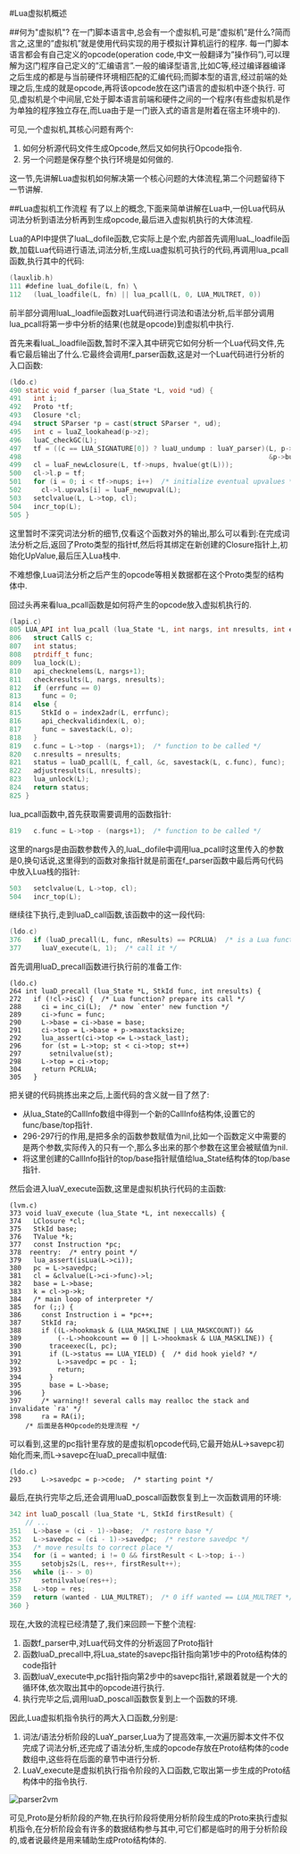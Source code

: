 #Lua虚拟机概述

##何为"虚拟机"?
在一门脚本语言中,总会有一个虚拟机,可是”虚拟机”是什么?简而言之,这里的”虚拟机”就是使用代码实现的用于模拟计算机运行的程序.
每一门脚本语言都会有自己定义的opcode(operation code,中文一般翻译为”操作码”),可以理解为这门程序自己定义的”汇编语言”.一般的编译型语言,比如C等,经过编译器编译之后生成的都是与当前硬件环境相匹配的汇编代码;而脚本型的语言,经过前端的处理之后,生成的就是opcode,再将该opcode放在这门语言的虚拟机中逐个执行.
可见,虚拟机是个中间层,它处于脚本语言前端和硬件之间的一个程序(有些虚拟机是作为单独的程序独立存在,而Lua由于是一门嵌入式的语言是附着在宿主环境中的).

可见,一个虚拟机,其核心问题有两个:

1.	如何分析源代码文件生成Opcode,然后又如何执行Opcode指令.
2.	另一个问题是保存整个执行环境是如何做的.

这一节,先讲解Lua虚拟机如何解决第一个核心问题的大体流程,第二个问题留待下一节讲解.

##Lua虚拟机工作流程
有了以上的概念,下面来简单讲解在Lua中,一份Lua代码从词法分析到语法分析再到生成opcode,最后进入虚拟机执行的大体流程.

Lua的API中提供了luaL\_dofile函数,它实际上是个宏,内部首先调用luaL\_loadfile函数,加载Lua代码进行语法,词法分析,生成Lua虚拟机可执行的代码,再调用lua\_pcall函数,执行其中的代码:

```C
(lauxlib.h)
111 #define luaL_dofile(L, fn) \
112   (luaL_loadfile(L, fn) || lua_pcall(L, 0, LUA_MULTRET, 0))
```

前半部分调用luaL\_loadfile函数对Lua代码进行词法和语法分析,后半部分调用lua\_pcall将第一步中分析的结果(也就是opcode)到虚拟机中执行.

首先来看luaL\_loadfile函数,暂时不深入其中研究它如何分析一个Lua代码文件,先看它最后输出了什么.它最终会调用f\_parser函数,这是对一个Lua代码进行分析的入口函数:

```C
(ldo.c)
490 static void f_parser (lua_State *L, void *ud) {
491   int i;
492   Proto *tf;
493   Closure *cl;
494   struct SParser *p = cast(struct SParser *, ud);
495   int c = luaZ_lookahead(p->z);
496   luaC_checkGC(L);
497   tf = ((c == LUA_SIGNATURE[0]) ? luaU_undump : luaY_parser)(L, p->z,
498                                                              &p->buff, p->name);
499   cl = luaF_newLclosure(L, tf->nups, hvalue(gt(L)));
500   cl->l.p = tf;
501   for (i = 0; i < tf->nups; i++)  /* initialize eventual upvalues */
502     cl->l.upvals[i] = luaF_newupval(L);
503   setclvalue(L, L->top, cl);
504   incr_top(L);
505 } 	
```
	
这里暂时不深究词法分析的细节,仅看这个函数对外的输出,那么可以看到:在完成词法分析之后,返回了Proto类型的指针tf,然后将其绑定在新创建的Closure指针上,初始化UpValue,最后压入Lua栈中.

不难想像,Lua词法分析之后产生的opcode等相关数据都在这个Proto类型的结构体中.

回过头再来看lua\_pcall函数是如何将产生的opcode放入虚拟机执行的.

```C
(lapi.c)
805 LUA_API int lua_pcall (lua_State *L, int nargs, int nresults, int errfunc) {
806   struct CallS c;
807   int status;
808   ptrdiff_t func;
809   lua_lock(L);
810   api_checknelems(L, nargs+1);
811   checkresults(L, nargs, nresults);
812   if (errfunc == 0)
813     func = 0;
814   else {
815     StkId o = index2adr(L, errfunc);
816     api_checkvalidindex(L, o);
817     func = savestack(L, o);
818   }
819   c.func = L->top - (nargs+1);  /* function to be called */
820   c.nresults = nresults;
821   status = luaD_pcall(L, f_call, &c, savestack(L, c.func), func);
822   adjustresults(L, nresults);
823   lua_unlock(L);
824   return status;
825 }
```
  
lua\_pcall函数中,首先获取需要调用的函数指针:
 
```C
819   c.func = L->top - (nargs+1);  /* function to be called */
```

这里的nargs是由函数参数传入的,luaL\_dofile中调用lua\_pcall时这里传入的参数是0,换句话说,这里得到的函数对象指针就是前面在f\_parser函数中最后两句代码中放入Lua栈的指针:

```C
503   setclvalue(L, L->top, cl);
504   incr_top(L);
```

继续往下执行,走到luaD\_call函数,该函数中的这一段代码:

```C
(ldo.c)
376   if (luaD_precall(L, func, nResults) == PCRLUA)  /* is a Lua function? */
377     luaV_execute(L, 1);  /* call it */
```

首先调用luaD\_precall函数进行执行前的准备工作:

```
(ldo.c)
264 int luaD_precall (lua_State *L, StkId func, int nresults) {
272   if (!cl->isC) {  /* Lua function? prepare its call */
288     ci = inc_ci(L);  /* now `enter' new function */
289     ci->func = func;
290     L->base = ci->base = base;
291     ci->top = L->base + p->maxstacksize;
292     lua_assert(ci->top <= L->stack_last);
296     for (st = L->top; st < ci->top; st++)
297       setnilvalue(st);
298     L->top = ci->top;
304     return PCRLUA;
305   }
```

把关键的代码挑拣出来之后,上面代码的含义就一目了然了:

* 从lua\_State的CallInfo数组中得到一个新的CallInfo结构体,设置它的func/base/top指针.
* 296-297行的作用,是把多余的函数参数赋值为nil,比如一个函数定义中需要的是两个参数,实际传入的只有一个,那么多出来的那个参数在这里会被赋值为nil.
* 将这里创建的CallInfo指针的top/base指针赋值给lua\_State结构体的top/base指针.

然后会进入luaV\_execute函数,这里是虚拟机执行代码的主函数:

```
(lvm.c)
373 void luaV_execute (lua_State *L, int nexeccalls) {
374   LClosure *cl;           
375   StkId base;             
376   TValue *k;              
377   const Instruction *pc;
378  reentry:  /* entry point */
379   lua_assert(isLua(L->ci));
380   pc = L->savedpc;
381   cl = &clvalue(L->ci->func)->l; 
382   base = L->base;  
383   k = cl->p->k;
384   /* main loop of interpreter */ 
385   for (;;) {    
386     const Instruction i = *pc++;   
387     StkId ra;   
388     if ((L->hookmask & (LUA_MASKLINE | LUA_MASKCOUNT)) &&
389         (--L->hookcount == 0 || L->hookmask & LUA_MASKLINE)) { 
390       traceexec(L, pc);
391       if (L->status == LUA_YIELD) {  /* did hook yield? */
392         L->savedpc = pc - 1;
393         return;           
394       }
395       base = L->base;
396     }
397     /* warning!! several calls may realloc the stack and invalidate `ra' */
398     ra = RA(i); 
	/* 后面是各种Opcode的处理流程 */
```
	
可以看到,这里的pc指针里存放的是虚拟机opcode代码,它最开始从L->savepc初始化而来,而L->savepc在luaD\_precall中赋值:

```
(ldo.c)
293     L->savedpc = p->code;  /* starting point */
```

最后,在执行完毕之后,还会调用luaD_poscall函数恢复到上一次函数调用的环境:

```C
342 int luaD_poscall (lua_State *L, StkId firstResult) {
	// ... 
351   L->base = (ci - 1)->base;  /* restore base */
352   L->savedpc = (ci - 1)->savedpc;  /* restore savedpc */
353   /* move results to correct place */
354   for (i = wanted; i != 0 && firstResult < L->top; i--)
355     setobjs2s(L, res++, firstResult++);
356   while (i-- > 0)
357     setnilvalue(res++);
358   L->top = res;
359   return (wanted - LUA_MULTRET);  /* 0 iff wanted == LUA_MULTRET */
360 }
```
	
现在,大致的流程已经清楚了,我们来回顾一下整个流程:

1.	函数f\_parser中,对Lua代码文件的分析返回了Proto指针
2.	函数luaD\_precall中,将Lua\_state的savepc指针指向第1步中的Proto结构体的code指针
3.	函数luaV\_execute中,pc指针指向第2步中的savepc指针,紧跟着就是一个大的循环体,依次取出其中的opcode进行执行.
4.	执行完毕之后,调用luaD\_poscall函数恢复到上一个函数的环境.
	
因此,Lua虚拟机指令执行的两大入口函数,分别是:
	
1.	词法/语法分析阶段的LuaY\_parser,Lua为了提高效率,一次遍历脚本文件不仅完成了词法分析,还完成了语法分析,生成的opcode存放在Proto结构体的code数组中,这些将在后面的章节中进行分析.
2.	LuaV\_execute是虚拟机执行指令阶段的入口函数,它取出第一步生成的Proto结构体中的指令执行.
	
	
![parser2vm](https://raw.github.com/lichuang/Lua-Source-Internal/master/pic/parser2vm.png "parser2vm")
	
	
可见,Proto是分析阶段的产物,在执行阶段将使用分析阶段生成的Proto来执行虚拟机指令,在分析阶段会有许多的数据结构参与其中,可它们都是临时的用于分析阶段的,或者说最终是用来辅助生成Proto结构体的.
		


